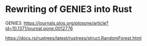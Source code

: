 # Rewriting of GENIE3 into Rust

GENIE3: https://journals.plos.org/plosone/article?id=10.1371/journal.pone.0012776

https://docs.rs/rustrees/latest/rustrees/struct.RandomForest.html